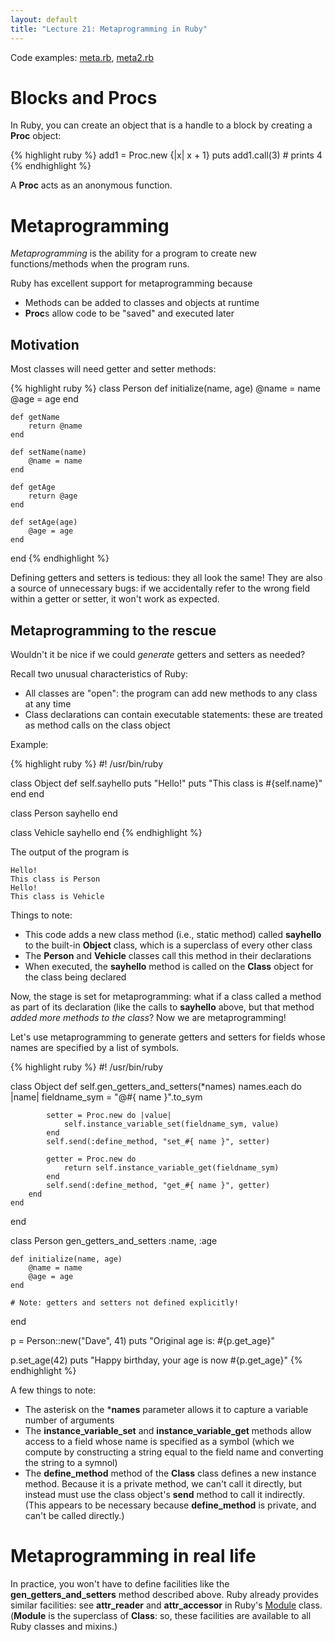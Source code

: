 ```yaml
---
layout: default
title: "Lecture 21: Metaprogramming in Ruby"
---
```


Code examples: [meta.rb](meta.rb), [meta2.rb](meta2.rb)

Blocks and Procs
================

In Ruby, you can create an object that is a handle to a block by creating a **Proc** object:

{% highlight ruby %}
add1 = Proc.new {|x| x + 1}
puts add1.call(3)               # prints 4
{% endhighlight %}

A **Proc** acts as an anonymous function.

Metaprogramming
===============

*Metaprogramming* is the ability for a program to create new functions/methods when the program runs.

Ruby has excellent support for metaprogramming because

-   Methods can be added to classes and objects at runtime
-   **Proc**s allow code to be "saved" and executed later

Motivation
----------

Most classes will need getter and setter methods:

{% highlight ruby %}
class Person
    def initialize(name, age)
        @name = name
        @age = age
    end

    def getName
        return @name
    end

    def setName(name)
        @name = name
    end

    def getAge
        return @age
    end

    def setAge(age)
        @age = age
    end
end
{% endhighlight %}

Defining getters and setters is tedious: they all look the same! They are also a source of unnecessary bugs: if we accidentally refer to the wrong field within a getter or setter, it won't work as expected.

Metaprogramming to the rescue
-----------------------------

Wouldn't it be nice if we could *generate* getters and setters as needed?

Recall two unusual characteristics of Ruby:

-   All classes are "open": the program can add new methods to any class at any time
-   Class declarations can contain executable statements: these are treated as method calls on the class object

Example:

{% highlight ruby %}
#! /usr/bin/ruby

class Object
    def self.sayhello
        puts "Hello!"
        puts "This class is #{self.name}"
    end
end

class Person
    sayhello
end

class Vehicle
    sayhello
end
{% endhighlight %}

The output of the program is

    Hello!
    This class is Person
    Hello!
    This class is Vehicle

Things to note:

-   This code adds a new class method (i.e., static method) called **sayhello** to the built-in **Object** class, which is a superclass of every other class
-   The **Person** and **Vehicle** classes call this method in their declarations
-   When executed, the **sayhello** method is called on the **Class** object for the class being declared

Now, the stage is set for metaprogramming: what if a class called a method as part of its declaration (like the calls to **sayhello** above, but that method *added more methods to the class*? Now we are metaprogramming!

Let's use metaprogramming to generate getters and setters for fields whose names are specified by a list of symbols.

{% highlight ruby %}
#! /usr/bin/ruby

class Object
    def self.gen_getters_and_setters(*names)
        names.each do |name|
            fieldname_sym = "@#{ name }".to_sym

            setter = Proc.new do |value|
                self.instance_variable_set(fieldname_sym, value)
            end
            self.send(:define_method, "set_#{ name }", setter)

            getter = Proc.new do
                return self.instance_variable_get(fieldname_sym)
            end
            self.send(:define_method, "get_#{ name }", getter)
        end
    end
end

class Person
    gen_getters_and_setters :name, :age

    def initialize(name, age)
        @name = name
        @age = age
    end

    # Note: getters and setters not defined explicitly!
end

p = Person::new("Dave", 41)
puts "Original age is: #{p.get_age}"

p.set_age(42)
puts "Happy birthday, your age is now #{p.get_age}"
{% endhighlight %}

A few things to note:

-   The asterisk on the \***names** parameter allows it to capture a variable number of arguments
-   The **instance\_variable\_set** and **instance\_variable\_get** methods allow access to a field whose name is specified as a symbol (which we compute by constructing a string equal to the field name and converting the string to a symnol)
-   The **define\_method** method of the **Class** class defines a new instance method. Because it is a private method, we can't call it directly, but instead must use the class object's **send** method to call it indirectly. (This appears to be necessary because **define\_method** is private, and can't be called directly.)

Metaprogramming in real life
============================

In practice, you won't have to define facilities like the **gen\_getters\_and\_setters** method described above. Ruby already provides similar facilities: see **attr\_reader** and **attr\_accessor** in Ruby's [Module](http://ruby-doc.org/core-1.9.3/Module.html) class. (**Module** is the superclass of **Class**: so, these facilities are available to all Ruby classes and mixins.)
